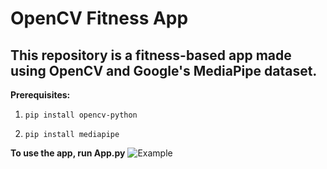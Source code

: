 # OpenCV Fitness App
## This repository is a fitness-based app made using OpenCV and Google's MediaPipe dataset.
**Prerequisites:**
1.     pip install opencv-python
2.     pip install mediapipe

**To use the app, run App.py**
![Example](/Video.gif)
